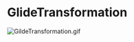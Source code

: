 # GlideTransformation

![GildeTransformation.gif](http://upload-images.jianshu.io/upload_images/2693519-df32ae7911185528.gif?imageMogr2/auto-orient/strip)
